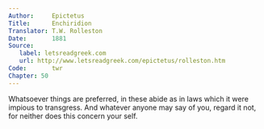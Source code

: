 ```yaml
---
Author:     Epictetus  
Title:      Enchiridion  
Translator: T.W. Rolleston  
Date:       1881  
Source:
   label: letsreadgreek.com
   url: http://www.letsreadgreek.com/epictetus/rolleston.htm
Code:       twr  
Chapter: 50
---
```


Whatsoever things are preferred, in these abide as in laws which it were
impious to transgress. And whatever anyone may say of you, regard it not, for
neither does this concern your self.


